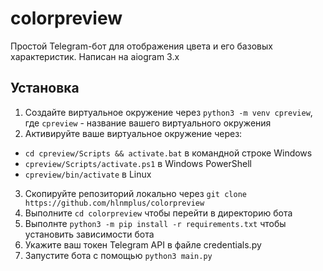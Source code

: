 # colorpreview
Простой Telegram-бот для отображения цвета и его базовых характеристик. Написан на aiogram 3.x

## Установка

1. Создайте виртуальное окружение через `python3 -m venv cpreview`, где `cpreview` - название вашего виртуального окружения
2. Активируйте ваше виртуальное окружение через:
- `cd cpreview/Scripts && activate.bat` в командной строке Windows
- `cpreview/Scripts/activate.ps1` в Windows PowerShell
- `cpreview/bin/activate` в Linux
3. Скопируйте репозиторий локально через `git clone https://github.com/hlnmplus/colorpreview`
4. Выполните `cd colorpreview` чтобы перейти в директорию бота
5. Выполнте `python3 -m pip install -r requirements.txt` чтобы установить зависимости бота
6. Укажите ваш токен Telegram API в файле credentials.py
7. Запустите бота с помощью `python3 main.py`
